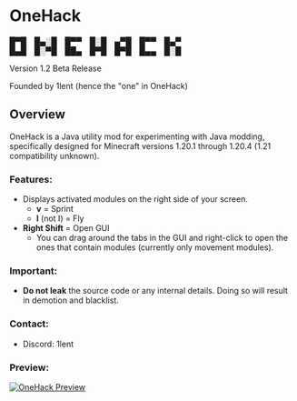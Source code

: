 
# OneHack

█▀█ █▄░█ █▀▀ █░█ ▄▀█ █▀▀ █▄▀  
█▄█ █░▀█ ██▄ █▀█ █▀█ █▄▄ █░█  

Version 1.2 Beta Release

Founded by 1lent (hence the "one" in OneHack)

## Overview
OneHack is a Java utility mod for experimenting with Java modding, specifically designed for Minecraft versions 1.20.1 through 1.20.4 (1.21 compatibility unknown).

### Features:
- Displays activated modules on the right side of your screen.
  - **v** = Sprint
  - **l** (not I) = Fly
- **Right Shift** = Open GUI
  - You can drag around the tabs in the GUI and right-click to open the ones that contain modules (currently only movement modules).

### Important:
- **Do not leak** the source code or any internal details. Doing so will result in demotion and blacklist.

### Contact:
- Discord: 1lent

### Preview:
[![OneHack Preview](https://github.com/1lent/Onehack/assets/128602359/aa2fd0f0-3bb6-4305-aa55-c38507a11e42)](https://github.com/1lent/Onehack/assets/128602359/aa2fd0f0-3bb6-4305-aa55-c38507a11e42)
